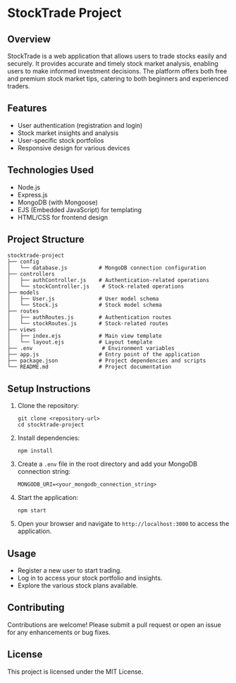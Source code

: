 # StockTrade Project

## Overview
StockTrade is a web application that allows users to trade stocks easily and securely. It provides accurate and timely stock market analysis, enabling users to make informed investment decisions. The platform offers both free and premium stock market tips, catering to both beginners and experienced traders.

## Features
- User authentication (registration and login)
- Stock market insights and analysis
- User-specific stock portfolios
- Responsive design for various devices

## Technologies Used
- Node.js
- Express.js
- MongoDB (with Mongoose)
- EJS (Embedded JavaScript) for templating
- HTML/CSS for frontend design

## Project Structure
```
stocktrade-project
├── config
│   └── database.js          # MongoDB connection configuration
├── controllers
│   ├── authController.js    # Authentication-related operations
│   └── stockController.js    # Stock-related operations
├── models
│   ├── User.js              # User model schema
│   └── Stock.js             # Stock model schema
├── routes
│   ├── authRoutes.js        # Authentication routes
│   └── stockRoutes.js       # Stock-related routes
├── views
│   ├── index.ejs            # Main view template
│   └── layout.ejs           # Layout template
├── .env                      # Environment variables
├── app.js                   # Entry point of the application
├── package.json             # Project dependencies and scripts
└── README.md                # Project documentation
```

## Setup Instructions
1. Clone the repository:
   ```
   git clone <repository-url>
   cd stocktrade-project
   ```

2. Install dependencies:
   ```
   npm install
   ```

3. Create a `.env` file in the root directory and add your MongoDB connection string:
   ```
   MONGODB_URI=<your_mongodb_connection_string>
   ```

4. Start the application:
   ```
   npm start
   ```

5. Open your browser and navigate to `http://localhost:3000` to access the application.

## Usage
- Register a new user to start trading.
- Log in to access your stock portfolio and insights.
- Explore the various stock plans available.

## Contributing
Contributions are welcome! Please submit a pull request or open an issue for any enhancements or bug fixes.

## License
This project is licensed under the MIT License.